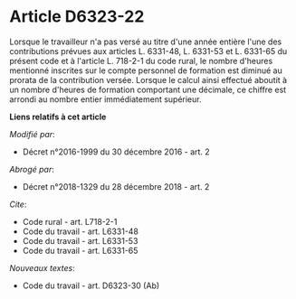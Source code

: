 # Article D6323-22

Lorsque le travailleur n'a pas versé au titre d'une année entière l'une des contributions prévues aux articles L. 6331-48, L.
6331-53 et L. 6331-65 du présent code et à l'article L. 718-2-1 du code rural, le nombre d'heures mentionné inscrites sur le
compte personnel de formation est diminué au prorata de la contribution versée. Lorsque le calcul ainsi effectué aboutit à un
nombre d'heures de formation comportant une décimale, ce chiffre est arrondi au nombre entier immédiatement supérieur.

**Liens relatifs à cet article**

_Modifié par_:

  - Décret n°2016-1999 du 30 décembre 2016 - art. 2

_Abrogé par_:

  - Décret n°2018-1329 du 28 décembre 2018 - art. 2

_Cite_:

  - Code rural - art. L718-2-1
  - Code du travail - art. L6331-48
  - Code du travail - art. L6331-53
  - Code du travail - art. L6331-65

_Nouveaux textes_:

  - Code du travail - art. D6323-30 (Ab)
